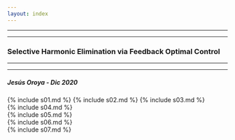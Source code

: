 ```yaml
---
layout: index
---
```

 
 <section>
    <hr>
    <hr>
    <p> </p>
    <h3>
        Selective Harmonic Elimination via Feedback Optimal Control
    </h3>
        <hr>
    <hr>
    <h5>Jesús Oroya - Dic 2020</h5>
</section>

{% include s01.md %}
{% include s02.md %} 
{% include s03.md %}  
{% include s04.md %}  
{% include s05.md %}  
{% include s06.md %}  
{% include s07.md %}  